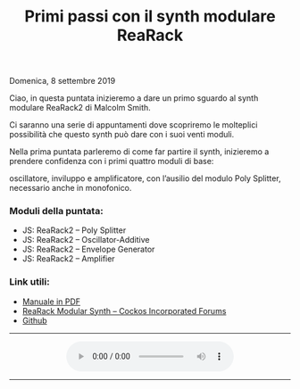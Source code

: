 ﻿---
title: Primi passi con il synth modulare ReaRack
layout: post
---

<footer>Domenica, 8 settembre 2019</footer>

Ciao, in questa puntata inizieremo a dare un primo sguardo al synth modulare ReaRack2 di Malcolm Smith.

Ci saranno una serie di appuntamenti dove scopriremo le molteplici possibilità che questo synth può dare con i suoi venti moduli.

Nella prima puntata parleremo di come far partire il synth, inizieremo a prendere confidenza con i primi quattro moduli di base:

oscillatore, inviluppo e amplificatore, con l’ausilio del modulo Poly Splitter, necessario anche in monofonico.

### Moduli della puntata: ###

* JS: ReaRack2 – Poly Splitter
* JS: ReaRack2 – Oscillator-Additive
* JS: ReaRack2 – Envelope Generator
* JS: ReaRack2 – Amplifier

### Link utili: ###

- [Manuale in PDF](http://stash.reaper.fm/28621/ReaRack_Manual.pdf)
- [ReaRack Modular Synth – Cockos Incorporated Forums](https://forum.cockos.com/showthread.php?t=181111)
- [Github](https://github.com/ReaTeam/JSFX/tree/master/Synth/ReaRack%20Modular%20Synth)

---

<div align="center">
<audio controls src="https://drive.google.com/uc?export=download&id=1nE2n-SgBhnWeSC17i4DnzbX2Bv_xgJKQ">Il browser ha l'audio disattivato.</audio>
</div>

---

